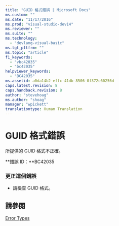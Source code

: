 ```yaml
---
title: "GUID 格式錯誤 | Microsoft Docs"
ms.custom: ""
ms.date: "11/17/2016"
ms.prod: "visual-studio-dev14"
ms.reviewer: ""
ms.suite: ""
ms.technology: 
  - "devlang-visual-basic"
ms.tgt_pltfrm: ""
ms.topic: "article"
f1_keywords: 
  - "vbc42035"
  - "bc42035"
helpviewer_keywords: 
  - "BC42035"
ms.assetid: a0da14b2-effc-41db-8506-0f372c60256d
caps.latest.revision: 8
caps.handback.revision: 8
author: "stevehoag"
ms.author: "shoag"
manager: "wpickett"
translationtype: Human Translation
---
```

# GUID 格式錯誤
所提供的 GUID 格式不正確。  
  
 **錯誤 ID︰**BC42035  
  
### 更正這個錯誤  
  
-   請檢查 GUID 格式。  
  
## 請參閱  
 [Error Types](../../visual-basic/programming-guide/language-features/error-types.md)